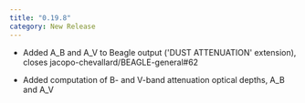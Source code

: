 ```yaml
---
title: "0.19.8"
category: New Release
---
```

  - Added A_B and A_V to Beagle output ('DUST ATTENUATION' extension), closes jacopo-chevallard/BEAGLE-general#62

  - Added computation of B- and V-band attenuation optical depths, A_B and A_V



